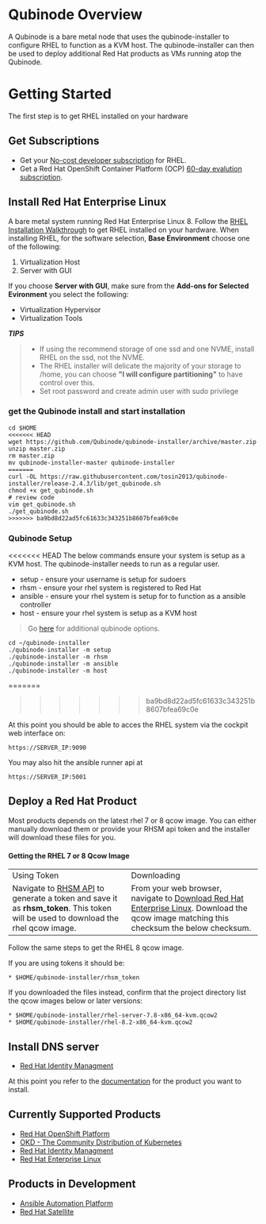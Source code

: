 #  Qubinode Overview

A Qubinode is a bare metal node that uses the qubinode-installer to configure RHEL to function as a KVM host. The qubinode-installer can then be used to deploy additional Red Hat products as VMs running atop the Qubinode. 

# Getting Started

The first step is to get RHEL installed on your hardware

## Get Subscriptions

-  Get your [No-cost developer subscription](https://developers.redhat.com/articles/faqs-no-cost-red-hat-enterprise-linux/) for RHEL.
-  Get a Red Hat OpenShift Container Platform (OCP) [60-day evalution subscription](https://www.redhat.com/en/technologies/cloud-computing/openshift/try-it?intcmp=701f2000000RQykAAG&extIdCarryOver=true&sc_cid=701f2000001OH74AAG).

## Install Red Hat Enterprise Linux
A bare metal system running Red Hat Enterprise Linux 8. Follow the [RHEL Installation Walkthrough](https://developers.redhat.com/products/rhel/hello-world#fndtn-rhel) to get RHEL installed on your hardware. When installing RHEL, for the software selection, **Base Environment** choose one of the following:

1. Virtualization Host
2. Server with GUI

If you choose **Server with GUI**, make sure from the **Add-ons for Selected Evironment** you select the following:

- Virtualization Hypervisor 
- Virtualization Tools

**_TIPS_**
> * If using the recommend storage of one ssd and one NVME, install RHEL on the ssd, not the NVME. 
>  * The RHEL installer will delicate the majority of your storage to /home,  you can choose **"I will configure partitioning"** to have control over this.
>  * Set root password and create admin user with sudo privilege

###  get the Qubinode install and start installation 

```shell=
cd $HOME
<<<<<<< HEAD
wget https://github.com/Qubinode/qubinode-installer/archive/master.zip
unzip master.zip
rm master.zip
mv qubinode-installer-master qubinode-installer
=======
curl -OL https://raw.githubusercontent.com/tosin2013/qubinode-installer/release-2.4.3/lib/get_qubinode.sh
chmod +x get_qubinode.sh
# review code 
vim get_qubinode.sh
./get_qubinode.sh
>>>>>>> ba9bd8d22ad5fc61633c343251b8607bfea69c0e
```

### Qubinode Setup

<<<<<<< HEAD
The below commands ensure your system is setup as a KVM host.
The qubinode-installer needs to run as a regular user.

* setup   - ensure your username is setup for sudoers
* rhsm    - ensure your rhel system is registered to Red Hat
* ansible - ensure your rhel system is setup for to function as a ansible controller
* host    - ensure your rhel system is setup as a KVM host

> Go [here](qubinode/qubinode-menu-options.adoc) for additional qubinode options.

```shell
cd ~/qubinode-installer
./qubinode-installer -m setup
./qubinode-installer -m rhsm
./qubinode-installer -m ansible
./qubinode-installer -m host
```
=======
>>>>>>> ba9bd8d22ad5fc61633c343251b8607bfea69c0e

At this point you should be able to acces the RHEL system via the cockpit web interface on:
```
https://SERVER_IP:9090
```

You may also hit the ansible runner api at 
```
https://SERVER_IP:5001
```

## Deploy a Red Hat Product

Most products depends on the latest rhel 7 or 8 qcow image. You can either manually download them or provide your RHSM api token and the installer will download these files for you.

#### Getting the RHEL 7 or 8 Qcow Image
<table>
  <tr>
   <td>Using Token
   </td>
   <td>Downloading
   </td>
  </tr>
  <tr>
   <td>Navigate to <a href="https://access.redhat.com/management/api">RHSM API</a> to generate a token and save it as <strong>rhsm_token</strong>. This token will be used to download the rhel qcow image. 
   </td>
   <td>From your web browser, navigate to <a href="https://access.redhat.com/downloads/content/69/ver=/rhel---7/7.8/x86_64/product-software">Download Red Hat Enterprise Linux</a>. Download the qcow image matching this checksum the below checksum.
   </td>
  </tr>
</table>

Follow the same steps to get the RHEL 8 qcow image.

If you are using tokens it should be:
```
* $HOME/qubinode-installer/rhsm_token
```

If you downloaded the files instead, confirm that the project directory list the qcow images below or later versions:
```
* $HOME/qubinode-installer/rhel-server-7.8-x86_64-kvm.qcow2
* $HOME/qubinode-installer/rhel-8.2-x86_64-kvm.qcow2
```

## Install DNS server 
* [Red Hat Identity Managment](qubinode/idm.md)

At this point you refer to the [documentation](#Currently-Supported-Products) for the product you want to install.

## Currently Supported Products
* [Red Hat OpenShift Platform](qubinode/openshift4_installation_steps.md)
* [OKD - The Community Distribution of Kubernetes](qubinode/okd4_installation_steps.md)
* [Red Hat Identity Managment](qubinode/idm.md)
* [Red Hat Enterprise Linux](qubinode/rhel_vms.md)

## Products in Development
* [Ansible Automation Platform](qubinode/ansible_platform.md)
* [Red Hat Satellite](qubinode/qubinode_satellite_install.md)
